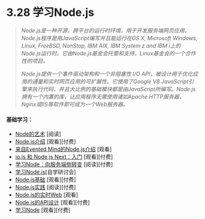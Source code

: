 <!-- 3.28 - Learn Node.js -->
# 3.28 学习Node.js
<!-- Node.js is an open-source, cross-platform runtime environment for developing server-side web applications. Node.js applications are written in JavaScript and can be run within the Node.js runtime on OS X, Microsoft Windows, Linux, FreeBSD, NonStop, IBM AIX, IBM System z and IBM i. Its work is hosted and supported by the Node.js Foundation, a collaborative project at Linux Foundation.

Node.js provides an event-driven architecture and a non-blocking I/O API designed to optimize an application's throughput and scalability for real-time web applications. It uses Google V8 JavaScript engine to execute code, and a large percentage of the basic modules are written in JavaScript. Node.js contains a built-in library to allow applications to act as a web server without software such as Apache HTTP Server, Nginx or IIS.

— Wikipedia -->

> *Node.js是一种开源，跨平台的运行时环境，用于开发服务端网页应用。Node.js程序是用JavaScript编写并且能运行在OS X, Microsoft Windows, Linux, FreeBSD, NonStop, IBM AIX, IBM System z and IBM i上的Node.js运行时。它由Node.js基金会托管和支持，Linux基金会的一个合作性的项目。*
> 
> *Node.js提供一个事件驱动架构和一个非阻塞性 I/O API，被设计用于优化应用的通量和实时网页应用的可扩展性。它使用了Google V8 JavaScript引擎来执行代码，并且大比例的基础模块都是由JavaScript所编写。Node.js拥有一个内置的库，让应用程序无需使用诸如Apache HTTP服务器，Nginx或IIS等软件即可成为一个Web服务器。*

<!-- General Learning: -->
#### 基础学习：
<!-- The Art of Node [read]
Introduction to Node.js [watch][$]
Introduction to Node.js from Evented Mind [watch]
io.js and Node.js Next: Getting Started [watch][$]
Learning Node: Moving to the Server-Side [read][$]
Learn You The Node.js [self-guided workshops]
Node.js Basics [watch][$]
Node.js in Practice [read][$]
Real-time Web with Node.js [watch]
API Design in Node.js, v3 [watch][$]
Learn Node [watch][$] -->
- [Node的艺术](https://github.com/maxogden/art-of-node#the-art-of-node) [阅读]
- [Node.js介绍](https://frontendmasters.com/courses/node-js/) [观看][付费]
- [来自Evented Mind的Node.js介绍](https://www.eventedmind.com/classes/introduction-to-node-js-4c0326de) [观看]
- [io.js 和 Node.js Next：入门](http://www.pluralsight.com/courses/running-node-applications-io-js) [观看][付费]
- [学习Node：向服务端侧转变](https://www.amazon.com/Learning-Node-Server-Side-Shelley-Powers/dp/1491943122/?&_encoding=UTF8&tag=frontend-handbook-20&linkCode=ur2&linkId=264ce29eb0775f4e8ccb7db892539555&camp=1789&creative=9325) [阅读][付费]
- [学习Node.js](https://github.com/workshopper/learnyounode)[自学研讨会]
- [Node.js基础](http://teamtreehouse.com/library/nodejs-basics) [观看][付费]
- [Node.js实践](https://www.amazon.com/Node-js-Practice-Alex-R-Young/dp/1617290939/?&_encoding=UTF8&tag=frontend-handbook-20&linkCode=ur2&linkId=e202c01e97ebad79157fab3b59723e94&camp=1789&creative=9325) [阅读][付费]
- [Node.js的实时Web](https://www.codeschool.com/courses/real-time-web-with-node-js) [观看]
- [Node.js的API设计](https://frontendmasters.com/courses/api-design-nodejs-v3/) [观看][付费]
- [学习Node](https://learnnode.com/) [观看][付费]